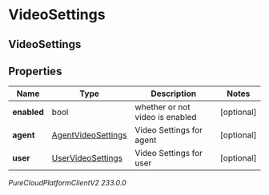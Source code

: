 # VideoSettings

## VideoSettings

## Properties

|Name | Type | Description | Notes|
|------------ | ------------- | ------------- | -------------|
| **enabled** | bool | whether or not video is enabled | [optional] |
| **agent** | [AgentVideoSettings](AgentVideoSettings) | Video Settings for agent | [optional] |
| **user** | [UserVideoSettings](UserVideoSettings) | Video Settings for user | [optional] |



_PureCloudPlatformClientV2 233.0.0_
